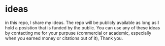 # ideas

in this repo, I share my ideas. The repo will be publicly available as long as I hold a posistion that is funded by the public.
You can use any of these ideas by contacting me for your purpuse (commercial or academic, especially when you earned money or citations out of it), Thank you.
